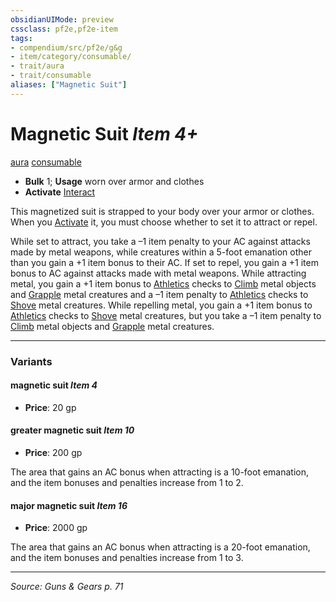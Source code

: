 ```yaml
---
obsidianUIMode: preview
cssclass: pf2e,pf2e-item
tags:
- compendium/src/pf2e/g&g
- item/category/consumable/
- trait/aura
- trait/consumable
aliases: ["Magnetic Suit"]
---
```

# Magnetic Suit *Item 4+*  
[aura](Reference/Rules/Traits/aura.md "Aura Combat Trait")  [consumable](consumable.md "Consumable Item Trait")  

- **Bulk** 1; **Usage** worn over armor and clothes
- **Activate** [Interact](interact.md)

This magnetized suit is strapped to your body over your armor or clothes. When you [Activate](activate-an-item.md) it, you must choose whether to set it to attract or repel.

While set to attract, you take a –1 item penalty to your AC against attacks made by metal weapons, while creatures within a 5-foot emanation other than you gain a +1 item bonus to their AC. If set to repel, you gain a +1 item bonus to AC against attacks made with metal weapons. While attracting metal, you gain a +1 item bonus to [Athletics](skills.md#Athletics) checks to [Climb](climb.md) metal objects and [Grapple](Reference/Rules/Actions/grapple.md) metal creatures and a –1 item penalty to [Athletics](skills.md#Athletics) checks to [Shove](Reference/Rules/Actions/shove.md) metal creatures. While repelling metal, you gain a +1 item bonus to [Athletics](skills.md#Athletics) checks to [Shove](Reference/Rules/Actions/shove.md) metal creatures, but you take a –1 item penalty to [Climb](climb.md) metal objects and [Grapple](Reference/Rules/Actions/grapple.md) metal creatures.

---

### Variants

#### magnetic suit *Item 4*

- **Price**: 20 gp

#### greater magnetic suit *Item 10*

- **Price**: 200 gp

The area that gains an AC bonus when attracting is a 10-foot emanation, and the item bonuses and penalties increase from 1 to 2.

#### major magnetic suit *Item 16*

- **Price**: 2000 gp

The area that gains an AC bonus when attracting is a 20-foot emanation, and the item bonuses and penalties increase from 1 to 3.

---
*Source: Guns & Gears p. 71*